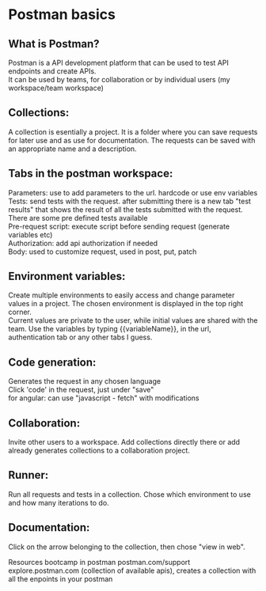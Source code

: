 
# Postman basics

## What is Postman?
Postman is a API development platform that can be used to test API endpoints and create APIs.\
It can be used by teams, for collaboration or by individual users (my workspace/team workspace)


## Collections: 
A collection is esentially a project. It is a folder where you can save requests for later use and as
use for documentation. The requests can be saved with an appropriate name and a description.


## Tabs in the postman workspace:
Parameters: use to add parameters to the url. hardcode or use env variables\
Tests: send tests with the request. after submitting there is a new tab "test results" that shows the
result of all the tests submitted with the request. There are some pre defined tests available\
Pre-request script: execute script before sending request (generate variables etc)\
Authorization: add api authorization if needed\
Body: used to customize request, used in post, put, patch


## Environment variables:
Create multiple environments to easily access and change parameter values in a project. The chosen environment is
displayed in the top right corner.\
Current values are private to the user, while initial values are shared with the team.
Use the variables by typing {{variableName}}, in the url, authentication tab or any other tabs I guess.


## Code generation:
Generates the request in any chosen language\
Click 'code' in the request, just under "save"\
for angular: can use "javascript - fetch" with modifications


## Collaboration:
Invite other users to a workspace. Add collections directly there or add already generates collections 
to a collaboration project.

## Runner:
Run all requests and tests in a collection.
Chose which environment to use and how many iterations to do.

## Documentation:
Click on the arrow belonging to the collection, then chose "view in web".

Resources
bootcamp in postman
postman.com/support
explore.postman.com (collection of available apis), creates a collection with all the enpoints in your postman
